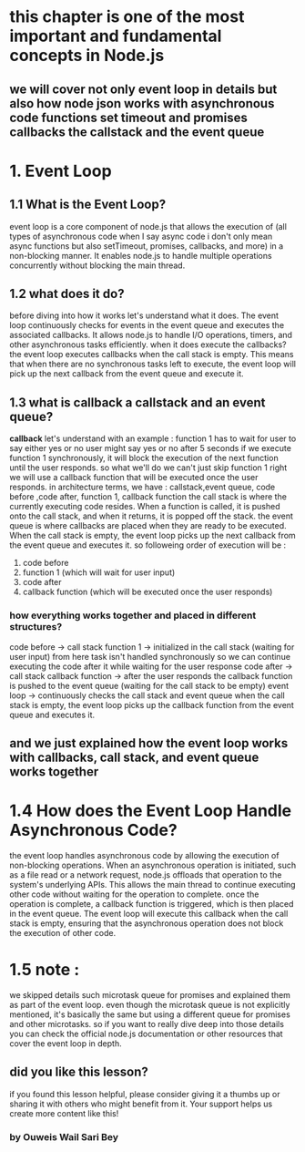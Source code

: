 # this chapter is one of the most important and fundamental concepts in Node.js
## we will cover not only event loop in details but also how node json works with asynchronous code functions set timeout and promises callbacks the callstack and the event queue
# 1. Event Loop
## 1.1 What is the Event Loop?
event loop is a core component of node.js that allows the execution of (all types of asynchronous code when I say async code i don't only mean async functions but also setTimeout, promises, callbacks, and more) in a non-blocking manner. It enables node.js to handle multiple operations concurrently without blocking the main thread.
## 1.2 what does it do?
before diving into how it works let's understand what it does. The event loop continuously checks for events in the event queue and executes the associated callbacks. It allows node.js to handle I/O operations, timers, and other asynchronous tasks efficiently.
when it does execute the callbacks?
the event loop executes callbacks when the call stack is empty. This means that when there are no synchronous tasks left to execute, the event loop will pick up the next callback from the event queue and execute it.
## 1.3 what is callback a callstack and an event queue?
**callback** let's understand with an example :
function 1 has to wait for user to say either yes or no 
user might say yes or no after 5 seconds
if we execute function 1 synchronously, it will block the execution of the next function until the user responds. so what we'll do we can't just skip function 1 right 
we will use a callback function that will be executed once the user responds.
in architecture terms, we have :
callstack,event queue, code before ,code after, function 1, callback function
the call stack is where the currently executing code resides. When a function is called, it is pushed onto the call stack, and when it returns, it is popped off the stack.
the event queue is where callbacks are placed when they are ready to be executed. When the call stack is empty, the event loop picks up the next callback from the event queue and executes it.
so followeing order of execution will be :
1. code before
2. function 1 (which will wait for user input)
3. code after
4. callback function (which will be executed once the user responds)
### how everything works together and placed in different structures?
code before -> call stack
function 1 -> initialized in the call stack (waiting for user input) from here task isn't handled synchronously so we can continue executing the code after it while waiting for the user response
code after -> call stack
callback function -> after the user responds the callback function is pushed to the event queue (waiting for the call stack to be empty)
event loop -> continuously checks the call stack and event queue
when the call stack is empty, the event loop picks up the callback function from the event queue and executes it.
## and we just explained how the event loop works with callbacks, call stack, and event queue works together
# 1.4 How does the Event Loop Handle Asynchronous Code?
the event loop handles asynchronous code by allowing the execution of non-blocking operations. When an asynchronous operation is initiated, such as a file read or a network request, node.js offloads that operation to the system's underlying APIs. This allows the main thread to continue executing other code without waiting for the operation to complete.
once the operation is complete, a callback function is triggered, which is then placed in the event queue. The event loop will execute this callback when the call stack is empty, ensuring that the asynchronous operation does not block the execution of other code.
# 1.5 note :
we skipped details such microtask queue for promises and explained them as part of the event loop.
even though the microtask queue is not explicitly mentioned, it's basically the same but using a different queue for promises and other microtasks. so if you want to really dive deep into those details you can check the official node.js documentation or other resources that cover the event loop in depth.
## did you like this lesson?
if you found this lesson helpful, please consider giving it a thumbs up or sharing it with others
who might benefit from it. Your support helps us create more content like this!
### by Ouweis Wail Sari Bey
